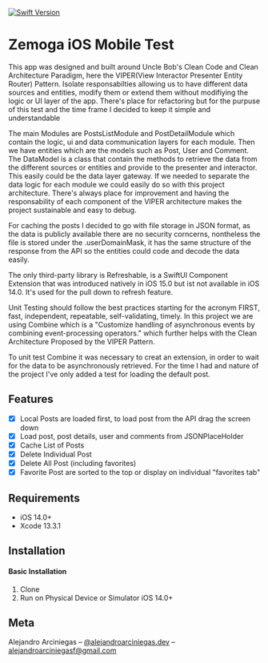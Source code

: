 
[![Swift Version][swift-image]][swift-url]


# Zemoga iOS Mobile Test

  This app was designed and built around Uncle Bob's Clean Code and Clean Architecture Paradigm, here the VIPER(View Interactor Presenter Entity Router) Pattern. Isolate responsabilties allowing us to have different data sources and entities, modify them or extend them  without  modifiying the logic or UI layer of the app. There's place for refactoring but for the purpuse of this test and the time frame I decided to keep it simple and understandable
    
   The main Modules are PostsListModule and PostDetailModule which contain the logic, ui and data communication layers for each module. Then we have entities which are the models such as Post, User and Comment. The DataModel is a class that contain the methods to retrieve the data from the different sources or entities and provide to the presenter and interactor. This easily could be the data layer gateway. If we needed to separate the data logic for each module we could easily do so with this project architecture. There's always place for improvement and having the responsability of each component of the VIPER architecture makes the project sustainable and easy to debug.
    
   For caching the posts I decided to go with file storage in JSON format, as the data is publicly available there are no security corncerns, nontheless the file is stored under the .userDomainMask, it has the same structure of the response from the API so the entities could code and decode the data easily.
    
  The only third-party library is Refreshable, is a SwiftUI Component Extension that was introduced natively in iOS 15.0 but ist not available in iOS 14.0. It's used for the pull down to refresh feature.
  
  Unit Testing should follow the best practices starting for the acronym FIRST, fast, independent, repeatable, self-validating, timely.
  In this project we are using Combine which is a "Customize handling of asynchronous events by combining event-processing operators."
which further helps with the Clean Architecture Proposed by the VIPER Pattern. 

To unit test Combine it was necessary to creat an extension, in order to wait for the data to be asynchronously retrieved. For the time I had and nature of the project I've only added a test for loading the default post. 

## Features
- [x] Local Posts are loaded first, to load post from the API drag the screen down 
- [x] Load post, post details, user and comments from JSONPlaceHolder 
- [x] Cache List of Posts
- [x] Delete Individual Post
- [x] Delete All Post (including favorites)
- [x] Favorite Post are sorted to the top or display on individual "favorites tab"

## Requirements

- iOS 14.0+
- Xcode 13.3.1

## Installation

#### Basic Installation
1. Clone
2. Run on Physical Device or Simulator iOS 14.0+

## Meta

Alejandro Arciniegas – [@alejandroarciniegas.dev](https://www.instagram.com/alejandroarciniegas.dev/) – alejandroarciniegasf@gmail.com



[swift-image]:https://img.shields.io/badge/swift-5.0-green.svg
[swift-url]: https://swift.org/
